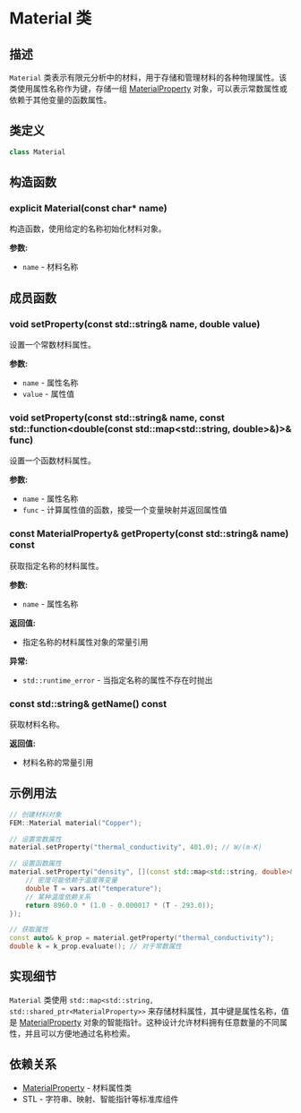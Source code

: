 # Material 类

## 描述

`Material` 类表示有限元分析中的材料，用于存储和管理材料的各种物理属性。该类使用属性名称作为键，存储一组 [MaterialProperty](file:///E:/code/cpp/ETS_FEM_Kernel/fem/materials/MaterialProperty.hpp#L15-L50) 对象，可以表示常数属性或依赖于其他变量的函数属性。

## 类定义

```cpp
class Material
```

## 构造函数

### explicit Material(const char* name)

构造函数，使用给定的名称初始化材料对象。

**参数:**
- `name` - 材料名称

## 成员函数

### void setProperty(const std::string& name, double value)

设置一个常数材料属性。

**参数:**
- `name` - 属性名称
- `value` - 属性值

### void setProperty(const std::string& name, const std::function<double(const std::map<std::string, double>&)>& func)

设置一个函数材料属性。

**参数:**
- `name` - 属性名称
- `func` - 计算属性值的函数，接受一个变量映射并返回属性值

### const MaterialProperty& getProperty(const std::string& name) const

获取指定名称的材料属性。

**参数:**
- `name` - 属性名称

**返回值:**
- 指定名称的材料属性对象的常量引用

**异常:**
- `std::runtime_error` - 当指定名称的属性不存在时抛出

### const std::string& getName() const

获取材料名称。

**返回值:**
- 材料名称的常量引用

## 示例用法

```cpp
// 创建材料对象
FEM::Material material("Copper");

// 设置常数属性
material.setProperty("thermal_conductivity", 401.0); // W/(m·K)

// 设置函数属性
material.setProperty("density", [](const std::map<std::string, double>& vars) {
    // 密度可能依赖于温度等变量
    double T = vars.at("temperature");
    // 某种温度依赖关系
    return 8960.0 * (1.0 - 0.000017 * (T - 293.0));
});

// 获取属性
const auto& k_prop = material.getProperty("thermal_conductivity");
double k = k_prop.evaluate(); // 对于常数属性
```

## 实现细节

`Material` 类使用 `std::map<std::string, std::shared_ptr<MaterialProperty>>` 来存储材料属性，其中键是属性名称，值是 [MaterialProperty](file:///E:/code/cpp/ETS_FEM_Kernel/fem/materials/MaterialProperty.hpp#L15-L50) 对象的智能指针。这种设计允许材料拥有任意数量的不同属性，并且可以方便地通过名称检索。

## 依赖关系

- [MaterialProperty](file:///E:/code/cpp/ETS_FEM_Kernel/fem/materials/MaterialProperty.hpp#L15-L50) - 材料属性类
- STL - 字符串、映射、智能指针等标准库组件